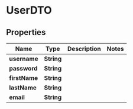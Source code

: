 
# UserDTO

## Properties
Name | Type | Description | Notes
------------ | ------------- | ------------- | -------------
**username** | **String** |  | 
**password** | **String** |  | 
**firstName** | **String** |  | 
**lastName** | **String** |  | 
**email** | **String** |  | 



